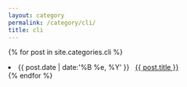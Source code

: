 ```yaml
---
layout: category
permalink: /category/cli/
title: cli
---
```

{% for post in site.categories.cli %}
 <li><span>{{ post.date | date:'%B %e, %Y' }}</span> &nbsp; <a href="{{ post.url }}">{{ post.title }}</a></li>
{% endfor %}